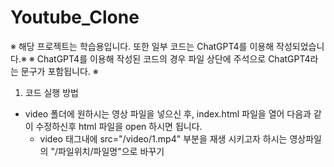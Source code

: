 # Youtube_Clone

※ 해당 프로젝트는 학습용입니다. 또한 일부 코드는 ChatGPT4를 이용해 작성되었습니다.※
※ ChatGPT4를 이용해 작성된 코드의 경우 파일 상단에 주석으로 ChatGPT4라는 문구가 포함됩니다. ※

1. 코드 실행 방법

- video 폴더에 원하시는 영상 파일을 넣으신 후, index.html 파일을 열어 다음과 같이 수정하신후 html 파일을 open 하시면 됩니다.
  * video 태그내에 src="/video/1.mp4" 부분을 재생 시키고자 하시는 영상파일의 "/파일위치/파일명"으로 바꾸기
